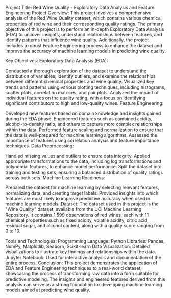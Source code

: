 Project Title: Red Wine Quality - Exploratory Data Analysis and Feature Engineering
Project Overview:
This project involves a comprehensive analysis of the Red Wine Quality dataset, which contains various chemical properties of red wine and their corresponding quality ratings. The primary objective of this project is to perform an in-depth Exploratory Data Analysis (EDA) to uncover insights, understand relationships between features, and identify patterns that influence wine quality. Additionally, the project includes a robust Feature Engineering process to enhance the dataset and improve the accuracy of machine learning models in predicting wine quality.

Key Objectives:
Exploratory Data Analysis (EDA):

Conducted a thorough exploration of the dataset to understand the distribution of variables, identify outliers, and examine the relationships between different chemical properties and wine quality.
Visualized key trends and patterns using various plotting techniques, including histograms, scatter plots, correlation matrices, and pair plots.
Analyzed the impact of individual features on the quality rating, with a focus on identifying significant contributors to high and low-quality wines.
Feature Engineering:

Developed new features based on domain knowledge and insights gained during the EDA phase.
Engineered features such as combined acidity, alcohol-to-density ratio, and others to capture more complex relationships within the data.
Performed feature scaling and normalization to ensure that the data is well-prepared for machine learning algorithms.
Assessed the importance of features using correlation analysis and feature importance techniques.
Data Preprocessing:

Handled missing values and outliers to ensure data integrity.
Applied appropriate transformations to the data, including log transformations and polynomial features, to enhance model performance.
Split the dataset into training and testing sets, ensuring a balanced distribution of quality ratings across both sets.
Machine Learning Readiness:

Prepared the dataset for machine learning by selecting relevant features, normalizing data, and creating target labels.
Provided insights into which features are most likely to improve predictive accuracy when used in machine learning models.
Dataset:
The dataset used in this project is the "Wine Quality" dataset, available from the UCI Machine Learning Repository. It contains 1,599 observations of red wines, each with 11 chemical properties such as fixed acidity, volatile acidity, citric acid, residual sugar, and alcohol content, along with a quality score ranging from 0 to 10.

Tools and Technologies:
Programming Language: Python
Libraries: Pandas, NumPy, Matplotlib, Seaborn, Scikit-learn
Data Visualization: Detailed visualizations to illustrate key findings and relationships within the data.
Jupyter Notebook: Used for interactive analysis and documentation of the entire process.
Conclusion:
This project demonstrates the application of EDA and Feature Engineering techniques to a real-world dataset, showcasing the process of transforming raw data into a form suitable for predictive modeling. The insights and engineered features derived from this analysis can serve as a strong foundation for developing machine learning models aimed at predicting wine quality.
